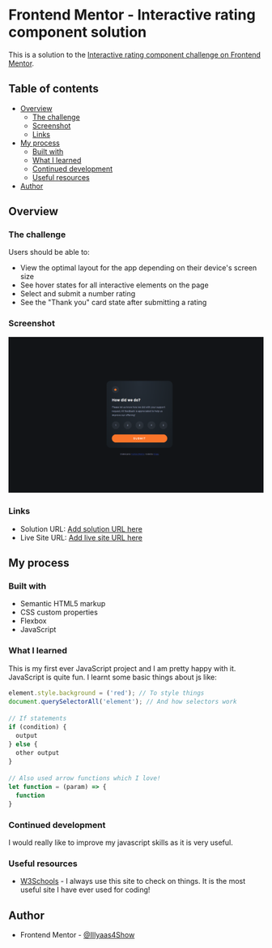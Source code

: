 # Frontend Mentor - Interactive rating component solution

This is a solution to the [Interactive rating component challenge on Frontend Mentor](https://www.frontendmentor.io/challenges/interactive-rating-component-koxpeBUmI).

## Table of contents

- [Overview](#overview)
  - [The challenge](#the-challenge)
  - [Screenshot](#screenshot)
  - [Links](#links)
- [My process](#my-process)
  - [Built with](#built-with)
  - [What I learned](#what-i-learned)
  - [Continued development](#continued-development)
  - [Useful resources](#useful-resources)
- [Author](#author)

## Overview

### The challenge

Users should be able to:

- View the optimal layout for the app depending on their device's screen size
- See hover states for all interactive elements on the page
- Select and submit a number rating
- See the "Thank you" card state after submitting a rating

### Screenshot

![](./screenshot.png)

### Links

- Solution URL: [Add solution URL here](https://github.com/Illyaas4Show/Interactive-rating-component)
- Live Site URL: [Add live site URL here](https://shimmering-crisp-40749e.netlify.app)

## My process

### Built with

- Semantic HTML5 markup
- CSS custom properties
- Flexbox
- JavaScript

### What I learned

This is my first ever JavaScript project and I am pretty happy with it. JavaScript is quite fun. I learnt some basic things about js like:

```js
element.style.background = ('red'); // To style things
document.querySelectorAll('element'); // And how selectors work

// If statements
if (condition) {
  output
} else {
  other output
}

// Also used arrow functions which I love!
let function = (param) => {
  function
}

```

### Continued development

I would really like to improve my javascript skills as it is very useful.

### Useful resources

- [W3Schools](https://www.w3schools.com/) - I always use this site to check on things. It is the most useful site I have ever used for coding!

## Author

- Frontend Mentor - [@Illyaas4Show](https://www.frontendmentor.io/profile/Illyaas4Show)
